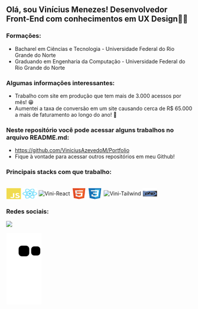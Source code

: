 ## Olá, sou Vinícius Menezes! Desenvolvedor Front-End com conhecimentos em UX Design🙋‍♂️

<!-- <div align="center">
  <a href="https://github.com/ViniciusAzevedoM">
  <img height="180em" width="400" src="https://github-readme-stats.vercel.app/api?username=ViniciusAzevedoM&show_icons=true&theme=algolia&include_all_commits=true&count_private=true"/>
  <img height="180em" width="400" src="https://github-readme-stats.vercel.app/api/top-langs/?username=ViniciusAzevedoM&layout=compact&langs_count=7&theme=algolia"/>
</div> -->

### Formações:
- Bacharel em Ciências e Tecnologia - Universidade Federal do Rio Grande do Norte
- Graduando em Engenharia da Computação - Universidade Federal do Rio Grande do Norte
 
 ### Algumas informações interessantes:
 - Trabalho com site em produção que tem mais de 3.000 acessos por mês! 😁
 - Aumentei a taxa de conversão em um site causando cerca de R$ 65.000 a mais de faturamento ao longo do ano! 🚀

### Neste repositório você pode acessar alguns trabalhos no arquivo README.md:
- https://github.com/ViniciusAzevedoM/Portfolio
- Fique à vontade para acessar outros repositórios em meu Github!

### Principais stacks com que trabalho:

<div style="display: inline_block"><br>
  <img align="center" alt="Vini-Js" height="30" width="40" src="https://raw.githubusercontent.com/devicons/devicon/master/icons/javascript/javascript-plain.svg">
  <img align="center" alt="Vini-React" height="30" width="40" src="https://raw.githubusercontent.com/devicons/devicon/master/icons/react/react-original.svg">
  <img align="center" alt="Vini-React" height="30" width="40" src="https://cdn.jsdelivr.net/gh/devicons/devicon/icons/gatsby/gatsby-plain.svg" />
  <img align="center" alt="Vini-HTML" height="30" width="40" src="https://raw.githubusercontent.com/devicons/devicon/master/icons/html5/html5-original.svg">
  <img align="center" alt="Vini-CSS" height="30" width="40" src="https://raw.githubusercontent.com/devicons/devicon/master/icons/css3/css3-original.svg">
  <img align="center" alt="Vini-Tailwind" height="70" width="80" src="https://cdn.jsdelivr.net/gh/devicons/devicon/icons/tailwindcss/tailwindcss-original-wordmark.svg">
  <img align="center" alt="Vini-Php" height="30" width="40" src="https://raw.githubusercontent.com/devicons/devicon/master/icons/php/php-original.svg">
</div>

### Redes sociais:
<div>
   <a href="https://linkedin.com/in/vinicius-de-azevedo-menezes" rel="noreferrer" target="_blank"><img src="https://img.shields.io/badge/-LinkedIn-%230077B5?style=for-the-badge&logo=linkedin&logoColor=white" target="_blank"></a> 
</div>
   
<div> 
 
  ![Snake animation](https://github.com/ViniciusAzevedoM/ViniciusAzevedoM/blob/output/github-contribution-grid-snake.svg)
 
</div>
